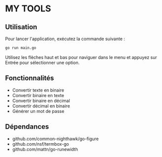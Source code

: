 # MY TOOLS

## Utilisation

Pour lancer l'application, exécutez la commande suivante :
```sh
go run main.go
```

Utilisez les flèches haut et bas pour naviguer dans le menu et appuyez sur Entrée pour sélectionner une option.

## Fonctionnalités
- Convertir texte en binaire
- Convertir binaire en texte
- Convertir binaire en décimal
- Convertir décimal en binaire
- Générer un mot de passe

## Dépendances
- github.com/common-nighthawk/go-figure
- github.com/nsf/termbox-go
- github.com/mattn/go-runewidth

